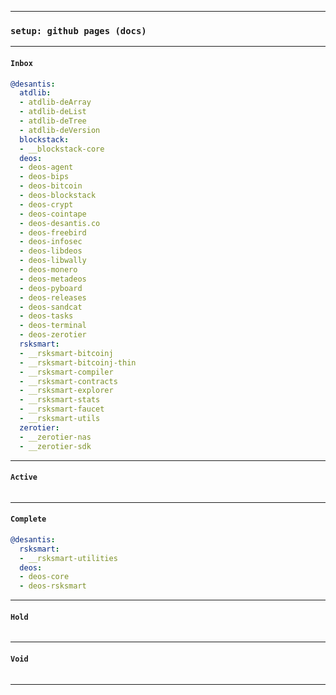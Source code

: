 
---
### `setup: github pages (docs)`
---

#### `Inbox`
```yaml
@desantis:
  atdlib:
  - atdlib-deArray
  - atdlib-deList
  - atdlib-deTree
  - atdlib-deVersion
  blockstack:
  - __blockstack-core
  deos:
  - deos-agent
  - deos-bips
  - deos-bitcoin
  - deos-blockstack
  - deos-crypt
  - deos-cointape
  - deos-desantis.co
  - deos-freebird
  - deos-infosec
  - deos-libdeos
  - deos-libwally
  - deos-monero
  - deos-metadeos
  - deos-pyboard
  - deos-releases
  - deos-sandcat
  - deos-tasks
  - deos-terminal
  - deos-zerotier
  rsksmart:
  - __rsksmart-bitcoinj
  - __rsksmart-bitcoinj-thin
  - __rsksmart-compiler
  - __rsksmart-contracts
  - __rsksmart-explorer
  - __rsksmart-stats
  - __rsksmart-faucet
  - __rsksmart-utils
  zerotier:
  - __zerotier-nas
  - __zerotier-sdk
```
---

#### `Active`
```yaml
```
---

#### `Complete`
```yaml
@desantis:
  rsksmart:
  - __rsksmart-utilities
  deos:
  - deos-core
  - deos-rsksmart
```
---

#### `Hold`
```yaml
```
---

#### `Void`
```yaml
```
---
